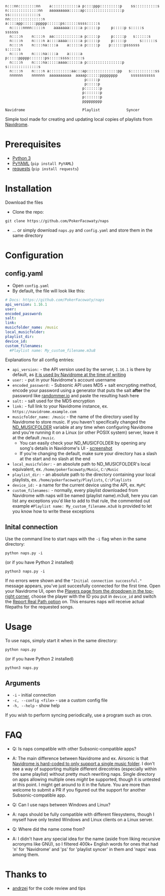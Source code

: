 ```nnnn  nnnnnnnn      aaaaaaaaaaaaa  ppppp   ppppppppp       ssssssssss   
n:::nn::::::::nn    a::::::::::::a p::::ppp:::::::::p    ss::::::::::s  
n::::::::::::::nn   aaaaaaaaa:::::ap:::::::::::::::::p ss:::::::::::::s 
nn:::::::::::::::n           a::::app::::::ppppp::::::ps::::::ssss:::::s
  n:::::nnnn:::::n    aaaaaaa:::::a p:::::p     p:::::p s:::::s  ssssss 
  n::::n    n::::n  aa::::::::::::a p:::::p     p:::::p   s::::::s      
  n::::n    n::::n a::::aaaa::::::a p:::::p     p:::::p      s::::::s   
  n::::n    n::::na::::a    a:::::a p:::::p    p::::::pssssss   s:::::s 
  n::::n    n::::na::::a    a:::::a p:::::ppppp:::::::ps:::::ssss::::::s
  n::::n    n::::na:::::aaaa::::::a p::::::::::::::::p s::::::::::::::s 
  n::::n    n::::n a::::::::::aa:::ap::::::::::::::pp   s:::::::::::ss  
  nnnnnn    nnnnnn  aaaaaaaaaa  aaaap::::::pppppppp      sssssssssss    
                                    p:::::p                             
                                    p:::::p                             
                                   p:::::::p                            
                                   p:::::::p                            
                                   p:::::::p                            
                                   ppppppppp    

Navidrome                          Playlist            Syncer
```
Simple tool made for creating and updating local copies of playlists from [Navidrome](https://www.navidrome.org/).
# Prerequisites
- [Python 3](https://www.python.org/downloads/)
- [PyYAML](https://pyyaml.org/) (`pip install PyYAML`)
- [requests](https://requests.readthedocs.io/en/latest/) (`pip install requests`)

# Installation

Download the files
- Clone the repo:
```
git clone https://github.com/PokerFacowaty/naps
```
- ... or simply download `naps.py` and `config.yaml` and store them in the same directory

# Configuration
## config.yaml
- Open `config.yaml`
- By default, the file will look like this:
```yaml
# Docs: https://github.com/PokerFacowaty/naps
api_version: 1.16.1
user:
encoded_password:
salt:
link:
musicfolder_name: /music
local_musicfolder:
playlist_dir:
device_id:
custom_filenames:
  #Playlist name: My_custom_filename.m3u8
```
Explanations for all config entries:
- `api_version:` - the API version used by the server, `1.16.1` is there by default, as [it is used by Navidrome at the time of writing](https://www.navidrome.org/docs/developers/subsonic-api/)
- `user:` - put in your Navidrome's account username
- `encoded_password:` - Subsonic API uses MD5 + salt encrypting method, encode your password using a generator that puts the salt **after** the password like [randommer.io](https://randommer.io/Hash/MD5) and paste the resulting hash here
- `salt:` - salt used for the MD5 encryption
- `link:` - full link to your Navidrome instance, ex. `https://navidrome.example.com`
- `musicfolder_name: /music` - the name of the directory used by Navidrome to store music. If you haven't specifically changed the [ND_MUSICFOLDER](https://www.navidrome.org/docs/usage/configuration-options/) variable at any time when configuring Navidrome and you're running it on a Linux (or other POSIX system) server, leave it at the default `/music`.
  - You can easily check your ND_MUSICFOLDER by opening any song's details in Navidrome's UI - [screenshot](https://i.imgur.com/TXFVuJf.png)
  - If you're changing the default, make sure your directory has a slash at the start and no slash at the end
- `local_musicfolder:` - an absolute path to ND_MUSICFOLDER's local equivalent, ex. `/home/pokerfacowaty/Music`, `C:\Music`
- `playlist_dir:` - an absolute path to the directory containing your local playlists, ex. `/home/pokerfacowaty/Playlists`, `C:\Playlists`
- `device_id:` - a name for the current device using the API, ex. `MyPC`
- `custom_filenames:` - normally, every playlist downloaded from Navidrome with naps will be named (playlist name).m3u8, here you can list any exceptions you'd like to add to that rule, the commented out example `#Playlist name: My_custom_filename.m3u8` is provided to let you know how to write these exceptions

## Inital connection
Use the command line to start naps with the `-i` flag when in the same directory:
```
python naps.py -i
```
(or if you have Python 2 installed)
```
python3 naps.py -i
```

If no errors were shown and the `"Initial connection successful."` message appears, you've just succesfully connected for the first time. Open your Navidrome UI, open the [Players page from the dropdown in the top-right corner](https://i.imgur.com/ETP0Y1L.png), choose the player with the ID you put in `device_id` and switch the [Report Real Path option](https://i.imgur.com/p7bDy2J.png) on. This ensures naps will receive actual filepaths for the requested songs.

# Usage
To use naps, simply start it when in the same directory:

```
python naps.py
```
(or if you have Python 2 installed)
```
python3 naps.py
```

## Arguments
- `-i` - initial connection
- `-c, --config <file>` - use a custom config file
- `-h, --help` - show help

If you wish to perform syncing periodically, use a program such as cron.

# FAQ
- Q: Is naps compatible with other Subsonic-compatible apps?
- A: The main difference between Navidrome and ex. Airsonic is that [Navidrome is hard-coded to only support a single music folder](https://www.navidrome.org/docs/developers/subsonic-api/). I don't see a way of supporting multiple different direcotries (especially within the same playlist) without pretty much rewriting naps. Single directory on apps allowing multiple ones *might* be supported, though it is untested at this point. I might get around to it in the future. You are more than welcome to submit a PR if you figured out the support for another Subsonic-compatible app.

- Q: Can I use naps between Windows and Linux?
- A: naps should be fully compatible with different filesystems, though I myself have only tested Windows and Linux clients on a Linux server.

- Q: Where did the name come from?
- A: I didn't have any special idea for the name (aside from liking recursive acronyms like GNU), so I filtered 400k+ English words for ones that had 'n' for 'Navidrome' and 'ps' for 'playlist syncer' in them and 'naps' was among them.

# Thanks to
- [andrzej](https://blog.andr.host/) for the code review and tips